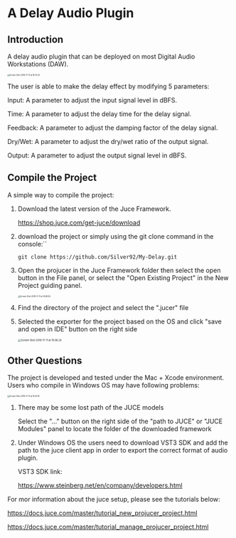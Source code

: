 # A Delay Audio Plugin

## Introduction

A delay audio plugin that can be deployed on most Digital Audio Workstations (DAW). 

<img src="https://github.com/Silver92/My-Delay/blob/Develop/Sample Pictures/Screen Shot 2019-11-11 at 18.54.25.png" alt="Screen Shot 2019-11-11 at 18.54.25" style="zoom:30%" align="center"/>

The user is able to make the delay effect by modifying 5 parameters:

Input:			A parameter to adjust the input signal level in dBFS.

Time:			A parameter to adjust the delay time for the delay signal.

Feedback: 	A parameter to adjust the damping factor of the delay signal.

Dry/Wet: 	A parameter to adjust the dry/wet ratio of the output signal.

Output: 		A parameter to adjust the output signal level in dBFS.

## Compile the Project

A simple way to compile the project:

1. Download the latest version of the Juce Framework.

   https://shop.juce.com/get-juce/download

2. download the project or simply using the git clone command in the console:``

   `git clone https://github.com/Silver92/My-Delay.git`

3. Open the projucer in the Juce Framework folder then select the open button in the File panel, or select the "Open Existing Project" in the New Project guiding panel.

   <img src="https://github.com/Silver92/My-Delay/blob/Develop/Sample Pictures/Screen Shot 2019-11-11 at 19.08.05.png" alt="Screen Shot 2019-11-11 at 19.08.05" style="zoom:30%" align="center" />

4. Find the directory of the project and select the ".jucer" file

5. Selected the exporter for the project based on the OS and click "save and open in IDE" button on the right side

   <img src="https://github.com/Silver92/My-Delay/blob/Develop/Sample Pictures/Screen Shot 2019-11-11 at 19.08.24.png" alt="Screen Shot 2019-11-11 at 19.08.24" style="zoom:40%" align="center" />

## Other Questions

The project is developed and tested under the Mac + Xcode environment. Users who compile in Windows OS may have following problems:

<img src="https://github.com/Silver92/My-Delay/blob/Develop/Sample Pictures/Screen Shot 2019-11-11 at 19.20.16.png" alt="Screen Shot 2019-11-11 at 19.20.16" style="zoom:30%" align="center" />

1. There may be some lost path of the JUCE models

   Select the "..." button on the right side of the "path to JUCE" or "JUCE Modules" panel to locate the folder of the downloaded framework

2. Under Windows OS the users need to download VST3 SDK and add the path to the juce client app in order to export the correct format of audio plugin.

   VST3 SDK link:

   https://www.steinberg.net/en/company/developers.html

   

For mor information about the juce setup, please see the tutorials below:

https://docs.juce.com/master/tutorial_new_projucer_project.html

https://docs.juce.com/master/tutorial_manage_projucer_project.html